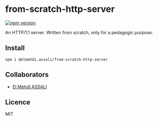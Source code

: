# from-scratch-http-server

[![npm version](https://badge.fury.io/js/@elmehdi.assali%2Ffrom-scratch-http-server.svg)](https://badge.fury.io/js/@elmehdi.assali%2Ffrom-scratch-http-server)

An HTTP/1.1 server. Written from scratch, only for a pedagogic purpose.

## Install

```shell
npm i @elmehdi.assali/from-scratch-http-server
```

## Collaborators

- [El Mehdi ASSALI](https://github.com/assalielmehdi)

## Licence

MIT
